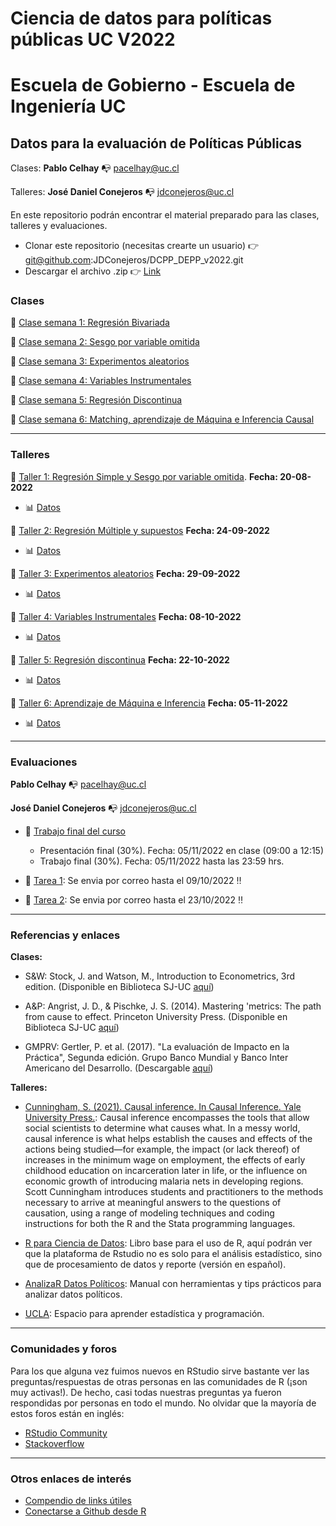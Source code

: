 # Ciencia de datos para políticas públicas UC V2022
# Escuela de Gobierno - Escuela de Ingeniería UC

## Datos para la evaluación de Políticas Públicas 

Clases: **Pablo Celhay** :mailbox_with_no_mail: pacelhay@uc.cl

Talleres: **José Daniel Conejeros** :mailbox_with_no_mail: jdconejeros@uc.cl

En este repositorio podrán encontrar el material preparado para las clases, talleres y evaluaciones.  

- Clonar este repositorio (necesitas crearte un usuario) :point_right: git@github.com:JDConejeros/DCPP_DEPP_v2022.git
- Descargar el archivo .zip :point_right: [Link](https://github.com/JDConejeros/DCPP_DEPP_v2022/archive/refs/heads/main.zip)

### Clases 

:file_folder: [Clase semana 1: Regresión Bivariada](https://github.com/JDConejeros/DCPP_DEPP_v2022/tree/main/Clases/Semana1) 

:file_folder: [Clase semana 2: Sesgo por variable omitida](https://github.com/JDConejeros/DCPP_DEPP_v2022/tree/main/Clases/Semana2)

:file_folder: [Clase semana 3: Experimentos aleatorios](https://github.com/JDConejeros/DCPP_DEPP_v2022/tree/main/Clases/Semana3)

:file_folder: [Clase semana 4: Variables Instrumentales](https://github.com/JDConejeros/DCPP_DEPP_v2022/tree/main/Clases/Semana4)

:file_folder: [Clase semana 5: Regresión Discontinua](https://github.com/JDConejeros/DCPP_DEPP_v2022/tree/main/Clases/Semana5)

:file_folder: [Clase semana 6: Matching, aprendizaje de Máquina e Inferencia Causal](https://github.com/JDConejeros/DCPP_DEPP_v2022/tree/main/Clases/Semana6)

---

### Talleres

:pushpin:	[Taller 1: Regresión Simple y Sesgo por variable omitida](https://github.com/JDConejeros/DCPP_DEPP_v2022/tree/main/Talleres/Taller_1_RegSimple). **Fecha: 20-08-2022**

- :bar_chart: [Datos](https://www.dropbox.com/sh/vzthiacogqxdbs1/AAAf0w9wy6_bdoat39qi6dFpa?dl=0)

:pushpin:	[Taller 2: Regresión Múltiple y supuestos](https://github.com/JDConejeros/DCPP_DEPP_v2022/tree/main/Talleres/Taller_2_RegMulti) **Fecha: 24-09-2022**

- :bar_chart: [Datos](https://www.dropbox.com/sh/74ejjqjlgtps1oo/AADjr_ljnwrqpFhH-bk5BwXIa?dl=0)

:pushpin:	[Taller 3: Experimentos aleatorios](https://github.com/JDConejeros/DCPP_DEPP_v2022/tree/main/Talleres/Taller_3_RE) **Fecha: 29-09-2022**

- :bar_chart: [Datos](https://www.dropbox.com/sh/lqwddzjedt1z84z/AADF7N0ImN86nMfHdpb4gL-za?dl=0)

:pushpin:	[Taller 4: Variables Instrumentales](https://github.com/JDConejeros/DCPP_DEPP_v2022/tree/main/Talleres/Taller_4_Dags_VI) **Fecha: 08-10-2022**

- :bar_chart: [Datos](https://www.dropbox.com/sh/ninm1l4anzs437b/AADTtpFMykNGNhTDF4pYTAdJa?dl=0)

:pushpin:	[Taller 5: Regresión discontinua]() **Fecha: 22-10-2022**

- :bar_chart: [Datos]()

:pushpin:	[Taller 6: Aprendizaje de Máquina e Inferencia]() **Fecha: 05-11-2022**

- :bar_chart: [Datos]()

---

### Evaluaciones

**Pablo Celhay** :mailbox_with_no_mail: pacelhay@uc.cl

**José Daniel Conejeros** :mailbox_with_no_mail: jdconejeros@uc.cl

- :memo: [Trabajo final del curso](https://github.com/JDConejeros/DCPP_DEPP_v2022/tree/main/Trabajo)

  + Presentación final (30%). Fecha: 05/11/2022 en clase (09:00 a 12:15)
  + Trabajo final (30%). Fecha: 05/11/2022 hasta las 23:59 hrs.

- :pushpin: [Tarea 1](https://github.com/JDConejeros/DCPP_DEPP_v2022/tree/main/Tareas/Tarea1): Se envia por correo hasta el 09/10/2022 :bangbang:

- :pushpin: [Tarea 2](https://github.com/JDConejeros/DCPP_DEPP_v2022/tree/main/Tareas/Tarea2): Se envia por correo hasta el 23/10/2022 :bangbang:

---

### Referencias y enlaces 

**Clases:**

- S&W: Stock, J. and Watson, M., Introduction to Econometrics, 3rd edition. (Disponible en Biblioteca SJ-UC  [aquí](https://buscador.bibliotecas.uc.cl/permalink/56PUC_INST/1ujae15/alma990006269720203396))                     

- A&P: Angrist, J. D., & Pischke, J. S. (2014). Mastering 'metrics: The path from cause to effect. Princeton University Press. (Disponible en Biblioteca SJ-UC [aquí](https://buscador.bibliotecas.uc.cl/permalink/56PUC_INST/bf8vpj/alma990006566900203396))

- GMPRV: Gertler, P. et al. (2017). "La evaluación de Impacto en la Práctica", Segunda edición. Grupo Banco Mundial y Banco Inter Americano del Desarrollo. (Descargable [aquí](https://publications.iadb.org/es/la-evaluacion-de-impacto-en-la-practica-segunda-edicion))

**Talleres:**

- [Cunningham, S. (2021). Causal inference. In Causal Inference. Yale University Press.](https://mixtape.scunning.com/): Causal inference encompasses the tools that allow social scientists to determine what causes what. In a messy world, causal inference is what helps establish the causes and effects of the actions being studied—for example, the impact (or lack thereof) of increases in the minimum wage on employment, the effects of early childhood education on incarceration later in life, or the influence on economic growth of introducing malaria nets in developing regions. Scott Cunningham introduces students and practitioners to the methods necessary to arrive at meaningful answers to the questions of causation, using a range of modeling techniques and coding instructions for both the R and the Stata programming languages.

- [R para Ciencia de Datos](https://es.r4ds.hadley.nz/): Libro base para el uso de R, aquí podrán ver que la plataforma de Rstudio no es solo para el análisis estadístico, sino que de procesamiento de datos y reporte (versión en español).

- [AnalizaR Datos Políticos](https://arcruz0.github.io/libroadp/index.html): Manual con herramientas y tips prácticos para analizar datos políticos.

- [UCLA](https://stats.oarc.ucla.edu/r/): Espacio para aprender estadística y programación.

---

### Comunidades y foros

Para los que alguna vez fuimos nuevos en RStudio sirve bastante ver las preguntas/respuestas de otras personas en las comunidades de R (¡son muy activas!). De hecho, casi todas nuestras preguntas ya fueron respondidas por personas en todo el mundo. No olvidar que la mayoría de estos foros están en inglés:

+ [RStudio Community](https://community.rstudio.com/)
+ [Stackoverflow](https://stackoverflow.com/questions/tagged/r)

---

### Otros enlaces de interés

+ [Compendio de links útiles](https://www.lecy.info/r-for-public-policy)
+ [Conectarse a Github desde R](https://happygitwithr.com/rstudio-git-github.html#clone-the-new-github-repository-to-your-computer-via-rstudio)